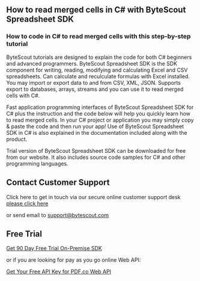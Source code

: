 ## How to read merged cells in C# with ByteScout Spreadsheet SDK

### How to code in C# to read merged cells with this step-by-step tutorial

ByteScout tutorials are designed to explain the code for both C# beginners and advanced programmers. ByteScout Spreadsheet SDK is the SDK component for writing, reading, modifying and calculating Excel and CSV spreadsheets. Can calculate and reculculate formulas with Excel installed. You may import or export data to and from CSV, XML, JSON. Supports export to databases, arrays, streams and you can use it to read merged cells with C#.

Fast application programming interfaces of ByteScout Spreadsheet SDK for C# plus the instruction and the code below will help you quickly learn how to read merged cells. In your C# project or application you may simply copy & paste the code and then run your app! Use of ByteScout Spreadsheet SDK in C# is also explained in the documentation included along with the product.

Trial version of ByteScout Spreadsheet SDK can be downloaded for free from our website. It also includes source code samples for C# and other programming languages.

## Contact Customer Support

Click here to get in touch via our secure online customer support desk [please click here](https://bytescout.zendesk.com/hc/en-us/requests/new?subject=ByteScout%20Spreadsheet%20SDK%20Question)

or send email to [support@bytescout.com](mailto:support@bytescout.com?subject=ByteScout%20Spreadsheet%20SDK%20Question) 

## Free Trial

[Get 90 Day Free Trial On-Premise SDK](https://bytescout.com/download/web-installer?utm_source=github-readme)

or if you are looking for pay as you go online Web API:

[Get Your Free API Key for PDF.co Web API](https://pdf.co/documentation/api?utm_source=github-readme)